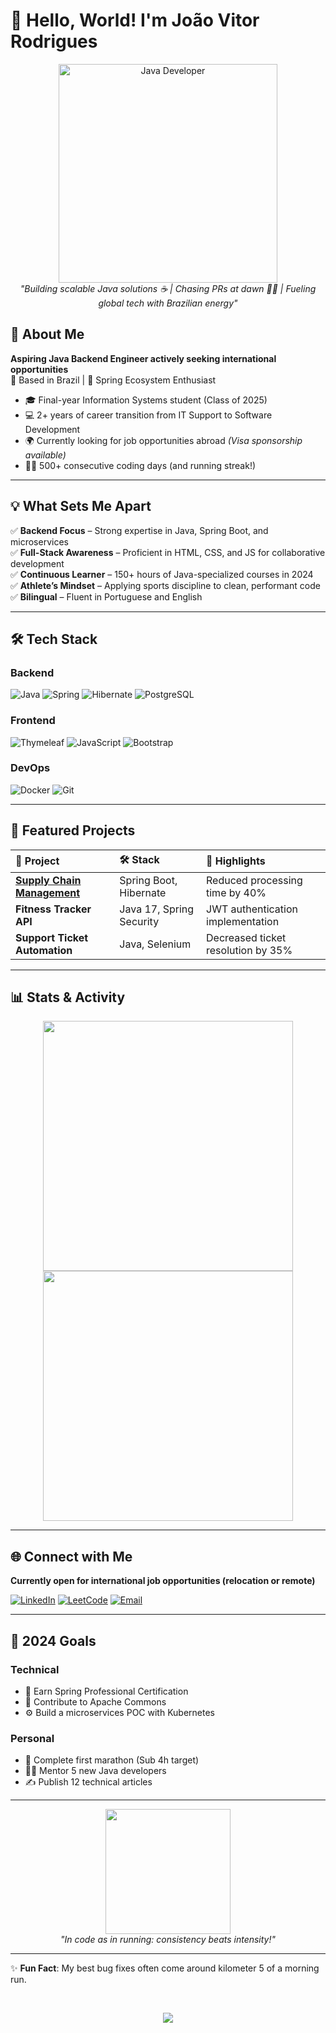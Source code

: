 # 👋 Hello, World! I'm João Vitor Rodrigues

<p align="center">
  <img src="https://media.giphy.com/media/juua9i2c2fA0AIp2iq/giphy.gif" width="350" alt="Java Developer">
  <br>
  <em>"Building scalable Java solutions ☕ | Chasing PRs at dawn 🏃‍♂️ | Fueling global tech with Brazilian energy"</em>
</p>

## 🚀 About Me

**Aspiring Java Backend Engineer actively seeking international opportunities**  
📍 Based in Brazil | 🌱 Spring Ecosystem Enthusiast  

- 🎓 Final-year Information Systems student (Class of 2025)
- 💻 2+ years of career transition from IT Support to Software Development
- 🌍 Currently looking for job opportunities abroad *(Visa sponsorship available)*
- 🏃‍♂️ 500+ consecutive coding days (and running streak!)

---

## 💡 What Sets Me Apart

✅ **Backend Focus** – Strong expertise in Java, Spring Boot, and microservices  
✅ **Full-Stack Awareness** – Proficient in HTML, CSS, and JS for collaborative development  
✅ **Continuous Learner** – 150+ hours of Java-specialized courses in 2024  
✅ **Athlete’s Mindset** – Applying sports discipline to clean, performant code  
✅ **Bilingual** – Fluent in Portuguese and English  

---

## 🛠️ Tech Stack

### Backend
![Java](https://img.shields.io/badge/Java-ED8B00?style=for-the-badge&logo=openjdk&logoColor=white)
![Spring](https://img.shields.io/badge/Spring-6DB33F?style=for-the-badge&logo=spring&logoColor=white)
![Hibernate](https://img.shields.io/badge/Hibernate-59666C?style=for-the-badge&logo=hibernate&logoColor=white)
![PostgreSQL](https://img.shields.io/badge/PostgreSQL-316192?style=for-the-badge&logo=postgresql&logoColor=white)

### Frontend
![Thymeleaf](https://img.shields.io/badge/Thymeleaf-005F0F?style=for-the-badge&logo=thymeleaf&logoColor=white)
![JavaScript](https://img.shields.io/badge/JavaScript-F7DF1E?style=for-the-badge&logo=javascript&logoColor=black)
![Bootstrap](https://img.shields.io/badge/Bootstrap-563D7C?style=for-the-badge&logo=bootstrap&logoColor=white)

### DevOps
![Docker](https://img.shields.io/badge/Docker-2496ED?style=for-the-badge&logo=docker&logoColor=white)
![Git](https://img.shields.io/badge/Git-F05032?style=for-the-badge&logo=git&logoColor=white)

---

## 📌 Featured Projects

| 📂 Project                  | 🛠️ Stack                | 🎯 Highlights                       |
|:---------------------------|:-----------------------|:------------------------------------|
| **[Supply Chain Management](https://github.com/Jones0611)** | Spring Boot, Hibernate | Reduced processing time by 40%     |
| **Fitness Tracker API**     | Java 17, Spring Security | JWT authentication implementation  |
| **Support Ticket Automation** | Java, Selenium         | Decreased ticket resolution by 35% |

---

## 📊 Stats & Activity

<p align="center">
  <img src="https://github-readme-stats.vercel.app/api/top-langs/?username=Jones0611&layout=compact&theme=vision-friendly-dark&hide_border=true" width="400">
  <img src="https://github-readme-activity-graph.vercel.app/graph?username=Jones0611&theme=react-dark&hide_border=true" width="400">
</p>

---

## 🌐 Connect with Me

**Currently open for international job opportunities (relocation or remote)**  

[![LinkedIn](https://img.shields.io/badge/LinkedIn-0A66C2?style=for-the-badge&logo=linkedin&logoColor=white)](https://linkedin.com/in/seuperfil)
[![LeetCode](https://img.shields.io/badge/LeetCode-FFA116?style=for-the-badge&logo=leetcode&logoColor=white)](https://leetcode.com/Jones0611/)
[![Email](https://img.shields.io/badge/Gmail-D14836?style=for-the-badge&logo=gmail&logoColor=white)](mailto:seuemail@gmail.com)

---

## 🎯 2024 Goals

### Technical
- 📜 Earn Spring Professional Certification  
- 🤝 Contribute to Apache Commons  
- ⚙️ Build a microservices POC with Kubernetes  

### Personal
- 🏃 Complete first marathon (Sub 4h target)  
- 👨‍🏫 Mentor 5 new Java developers  
- ✍️ Publish 12 technical articles  

---

<p align="center">
  <img src="https://media.giphy.com/media/ZVik7pBtu9dNS/giphy.gif" width="200">
  <br>
  <em>"In code as in running: consistency beats intensity!"</em>
</p>

---

✨ **Fun Fact**: My best bug fixes often come around kilometer 5 of a morning run.  

</br>

<p align="center">
  <a href="https://visitorbadge.io/status?path=https%3A%2F%2Fgithub.com%2FJones0611">
    <img src="https://api.visitorbadge.io/api/visitors?path=https%3A%2F%2Fgithub.com%2FJones0611&label=PROFILE%20VIEWS&countColor=%23263759" />
  </a>
</p>

